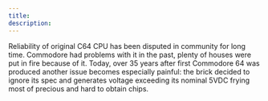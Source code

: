 ```yaml
---
title:
description:
---
```


Reliability of original C64 CPU has been disputed in community for long time. Commodore had problems with it in the past, plenty of houses were put in fire because of it. Today, over 35 years after first Commodore 64 was produced another issue becomes especially painful: the brick decided to ignore its spec and generates voltage exceeding its nominal 5VDC frying most of precious and hard to obtain chips.

